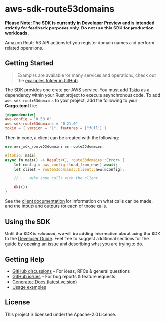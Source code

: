 # aws-sdk-route53domains

**Please Note: The SDK is currently in Developer Preview and is intended strictly for
feedback purposes only. Do not use this SDK for production workloads.**

Amazon Route 53 API actions let you register domain names and perform related operations.

## Getting Started

> Examples are available for many services and operations, check out the
> [examples folder in GitHub](https://github.com/awslabs/aws-sdk-rust/tree/main/examples).

The SDK provides one crate per AWS service. You must add [Tokio](https://crates.io/crates/tokio)
as a dependency within your Rust project to execute asynchronous code. To add `aws-sdk-route53domains` to
your project, add the following to your **Cargo.toml** file:

```toml
[dependencies]
aws-config = "0.50.0"
aws-sdk-route53domains = "0.21.0"
tokio = { version = "1", features = ["full"] }
```

Then in code, a client can be created with the following:

```rust
use aws_sdk_route53domains as route53domains;

#[tokio::main]
async fn main() -> Result<(), route53domains::Error> {
    let config = aws_config::load_from_env().await;
    let client = route53domains::Client::new(&config);

    // ... make some calls with the client

    Ok(())
}
```

See the [client documentation](https://docs.rs/aws-sdk-route53domains/latest/aws_sdk_route53domains/client/struct.Client.html)
for information on what calls can be made, and the inputs and outputs for each of those calls.

## Using the SDK

Until the SDK is released, we will be adding information about using the SDK to the
[Developer Guide](https://docs.aws.amazon.com/sdk-for-rust/latest/dg/welcome.html). Feel free to suggest
additional sections for the guide by opening an issue and describing what you are trying to do.

## Getting Help

* [GitHub discussions](https://github.com/awslabs/aws-sdk-rust/discussions) - For ideas, RFCs & general questions
* [GitHub issues](https://github.com/awslabs/aws-sdk-rust/issues/new/choose) – For bug reports & feature requests
* [Generated Docs (latest version)](https://awslabs.github.io/aws-sdk-rust/)
* [Usage examples](https://github.com/awslabs/aws-sdk-rust/tree/main/examples)

## License

This project is licensed under the Apache-2.0 License.

